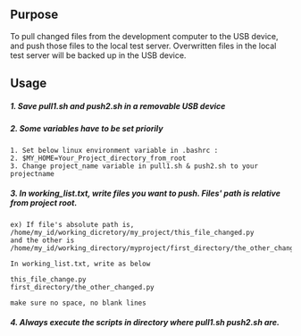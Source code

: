 ## Purpose
To pull changed files from the development computer to the USB device, and push those files to the local test server. Overwritten files in the local test server will be backed up in the USB device.

## Usage
##### 1. Save pull1.sh and push2.sh in a removable USB device

##### 2. Some variables have to be set priorily
	1. Set below linux environment variable in .bashrc :
    2. $MY_HOME=Your_Project_directory_from_root
    3. Change project_name variable in pull1.sh & push2.sh to your projectname



##### 3. In working_list.txt, write files you want to push. Files' path is relative from project root.
	ex) If file's absolute path is, /home/my_id/working_dicretory/my_project/this_file_changed.py
    and the other is
    /home/my_id/working_directory/myproject/first_directory/the_other_changed.py
    
    In working_list.txt, write as below
    
    this_file_change.py
    first_directory/the_other_changed.py
    
    make sure no space, no blank lines
    
##### 4. Always execute the scripts in directory where pull1.sh push2.sh are.
